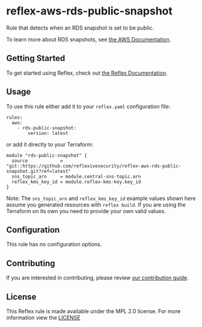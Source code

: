 # reflex-aws-rds-public-snapshot
Rule that detects when an RDS snapshot is set to be public.

To learn more about RDS snapshots, see [the AWS Documentation](https://docs.aws.amazon.com/AmazonRDS/latest/UserGuide/CHAP_CommonTasks.BackupRestore.html).

## Getting Started
To get started using Reflex, check out [the Reflex Documentation](https://docs.cloudmitigator.com/).

## Usage
To use this rule either add it to your `reflex.yaml` configuration file:  
```
rules:
  aws:
    - rds-public-snapshot:
        version: latest
```

or add it directly to your Terraform:  
```
module "rds-public-snapshot" {
  source            = "git::https://github.com/reflexivesecurity/reflex-aws-rds-public-snapshot.git?ref=latest"
  sns_topic_arn     = module.central-sns-topic.arn
  reflex_kms_key_id = module.reflex-kms-key.key_id
}
```

Note: The `sns_topic_arn` and `reflex_kms_key_id` example values shown here assume you generated resources with `reflex build`. If you are using the Terraform on its own you need to provide your own valid values.

## Configuration
This rule has no configuration options.

## Contributing
If you are interested in contributing, please review [our contribution guide](https://docs.cloudmitigator.com/about/contributing.html).

## License
This Reflex rule is made available under the MPL 2.0 license. For more information view the [LICENSE](https://github.com/reflexivesecurity/reflex-aws-rds-public-snapshot/blob/master/LICENSE) 
